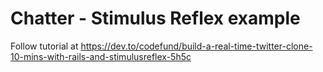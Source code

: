 # Chatter - Stimulus Reflex example

Follow tutorial at https://dev.to/codefund/build-a-real-time-twitter-clone-10-mins-with-rails-and-stimulusreflex-5h5c
